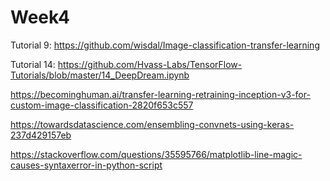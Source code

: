 # Week4


Tutorial 9:
https://github.com/wisdal/Image-classification-transfer-learning


Tutorial 14:
https://github.com/Hvass-Labs/TensorFlow-Tutorials/blob/master/14_DeepDream.ipynb


https://becominghuman.ai/transfer-learning-retraining-inception-v3-for-custom-image-classification-2820f653c557


https://towardsdatascience.com/ensembling-convnets-using-keras-237d429157eb


https://stackoverflow.com/questions/35595766/matplotlib-line-magic-causes-syntaxerror-in-python-script

